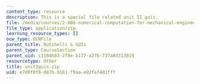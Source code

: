 ```yaml
---
content_type: resource
description: This is a special file related unit II guis.
file: /media/courses/2-086-numerical-computation-for-mechanical-engineers-fall-2014/e7d9f8f8d87b9161f9aae92fef401fff_unit2guis.zip
file_type: application/zip
learning_resource_types: []
ocw_type: OCWFile
parent_title: Nutshells & GUIs
parent_type: CourseSection
parent_uid: c1184683-2f8e-b177-a27b-737a8d313019
resourcetype: Other
title: unit2guis.zip
uid: e7d9f8f8-d87b-9161-f9aa-e92fef401fff
---
```

